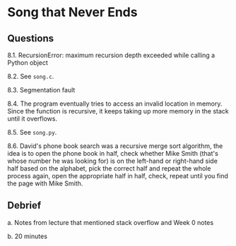 # Song that Never Ends

## Questions

8.1. RecursionError: maximum recursion depth exceeded while calling a Python object

8.2. See `song.c`.

8.3. Segmentation fault

8.4. The program eventually tries to access an invalid location in memory. Since the function is recursive, it keeps taking up more
     memory in the stack until it overflows.

8.5. See `song.py`.

8.6. David's phone book search was a recursive merge sort algorithm, the idea is to open the phone book in half, check whether
     Mike Smith (that's whose number he was looking for) is on the left-hand or right-hand side half based on the alphabet, pick
     the correct half and repeat the whole process again, open the appropriate half in half, check, repeat until you find the page
     with Mike Smith.

## Debrief

a. Notes from lecture that mentioned stack overflow and Week 0 notes

b. 20 minutes
